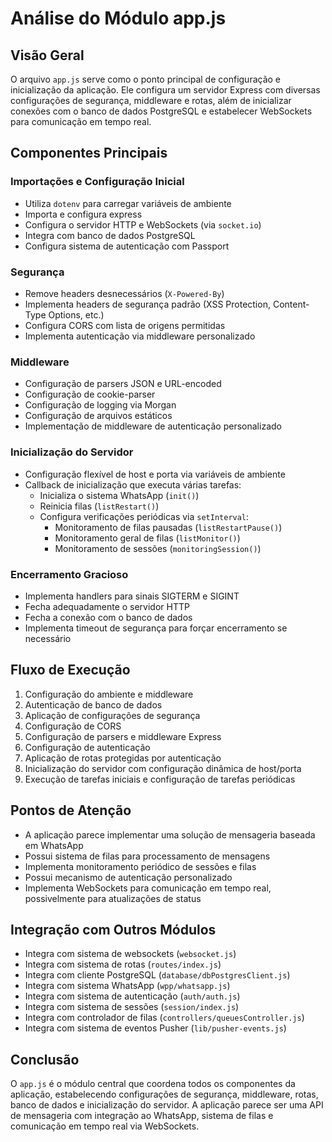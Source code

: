 # Análise do Módulo app.js

## Visão Geral
O arquivo `app.js` serve como o ponto principal de configuração e inicialização da aplicação. Ele configura um servidor Express com diversas configurações de segurança, middleware e rotas, além de inicializar conexões com o banco de dados PostgreSQL e estabelecer WebSockets para comunicação em tempo real.

## Componentes Principais

### Importações e Configuração Inicial
- Utiliza `dotenv` para carregar variáveis de ambiente
- Importa e configura express
- Configura o servidor HTTP e WebSockets (via `socket.io`)
- Integra com banco de dados PostgreSQL
- Configura sistema de autenticação com Passport

### Segurança
- Remove headers desnecessários (`X-Powered-By`)
- Implementa headers de segurança padrão (XSS Protection, Content-Type Options, etc.)
- Configura CORS com lista de origens permitidas
- Implementa autenticação via middleware personalizado

### Middleware
- Configuração de parsers JSON e URL-encoded
- Configuração de cookie-parser
- Configuração de logging via Morgan
- Configuração de arquivos estáticos
- Implementação de middleware de autenticação personalizado

### Inicialização do Servidor
- Configuração flexível de host e porta via variáveis de ambiente
- Callback de inicialização que executa várias tarefas:
  - Inicializa o sistema WhatsApp (`init()`)
  - Reinicia filas (`listRestart()`)
  - Configura verificações periódicas via `setInterval`:
    - Monitoramento de filas pausadas (`listRestartPause()`)
    - Monitoramento geral de filas (`listMonitor()`)
    - Monitoramento de sessões (`monitoringSession()`)

### Encerramento Gracioso
- Implementa handlers para sinais SIGTERM e SIGINT
- Fecha adequadamente o servidor HTTP
- Fecha a conexão com o banco de dados
- Implementa timeout de segurança para forçar encerramento se necessário

## Fluxo de Execução
1. Configuração do ambiente e middleware
2. Autenticação de banco de dados
3. Aplicação de configurações de segurança
4. Configuração de CORS
5. Configuração de parsers e middleware Express
6. Configuração de autenticação
7. Aplicação de rotas protegidas por autenticação
8. Inicialização do servidor com configuração dinâmica de host/porta
9. Execução de tarefas iniciais e configuração de tarefas periódicas

## Pontos de Atenção
- A aplicação parece implementar uma solução de mensageria baseada em WhatsApp
- Possui sistema de filas para processamento de mensagens
- Implementa monitoramento periódico de sessões e filas
- Possui mecanismo de autenticação personalizado
- Implementa WebSockets para comunicação em tempo real, possivelmente para atualizações de status

## Integração com Outros Módulos
- Integra com sistema de websockets (`websocket.js`)
- Integra com sistema de rotas (`routes/index.js`)
- Integra com cliente PostgreSQL (`database/dbPostgresClient.js`)
- Integra com sistema WhatsApp (`wpp/whatsapp.js`)
- Integra com sistema de autenticação (`auth/auth.js`)
- Integra com sistema de sessões (`session/index.js`)
- Integra com controlador de filas (`controllers/queuesController.js`)
- Integra com sistema de eventos Pusher (`lib/pusher-events.js`)

## Conclusão
O `app.js` é o módulo central que coordena todos os componentes da aplicação, estabelecendo configurações de segurança, middleware, rotas, banco de dados e inicialização do servidor. A aplicação parece ser uma API de mensageria com integração ao WhatsApp, sistema de filas e comunicação em tempo real via WebSockets.